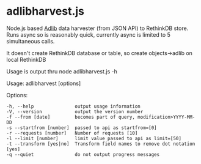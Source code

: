 # adlibharvest.js
Node.js based [Adlib](http://www.adlibsoft.com/) data harvester (from JSON API) to RethinkDB store.
Runs async so is reasonably quick, currently async is limited to 5 simultaneous calls.

It doesn't create RethinkDB database or table, so create objects->adlib on local RethinkDB



Usage is output thru node adlibharvest.js -h

  Usage: adlibharvest [options]

  Options:

    -h, --help               output usage information
    -V, --version            output the version number
    -f --from [date]         becomes part of query, modification>YYYY-MM-DD
    -s --startfrom [number]  passed to api as startfrom=[0]
    -r --requests [number]   Number of requests [10]
    -l --limit [number]      limit value passed to api as limit=[50]
    -t --transform [yes|no]  Transform field names to remove dot notation [yes]
    -q --quiet               do not output progress messages
    
    
